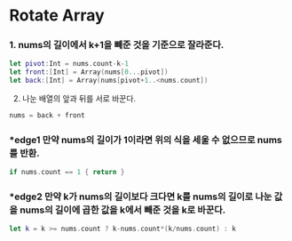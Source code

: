 # Rotate Array

### 1. nums의 길이에서 k+1을 빼준 것을 기준으로 잘라준다.

```swift
let pivot:Int = nums.count-k-1
let front:[Int] = Array(nums[0...pivot])
let back:[Int] = Array(nums[pivot+1..<nums.count])
```

2. 나눈 배열의 앞과 뒤를 서로 바꾼다.

```swift
nums = back + front
```

### *edge1 만약 nums의 길이가 1이라면 위의 식을 세울 수 없으므로 nums를 반환.

```swift
if nums.count == 1 { return }
```

### *edge2 만약 k가 nums의 길이보다 크다면 k를 nums의 길이로 나눈 값을 nums의 길이에 곱한 값을 k에서 빼준 것을 k로 바꾼다.

```swift
let k = k >= nums.count ? k-nums.count*(k/nums.count) : k
```